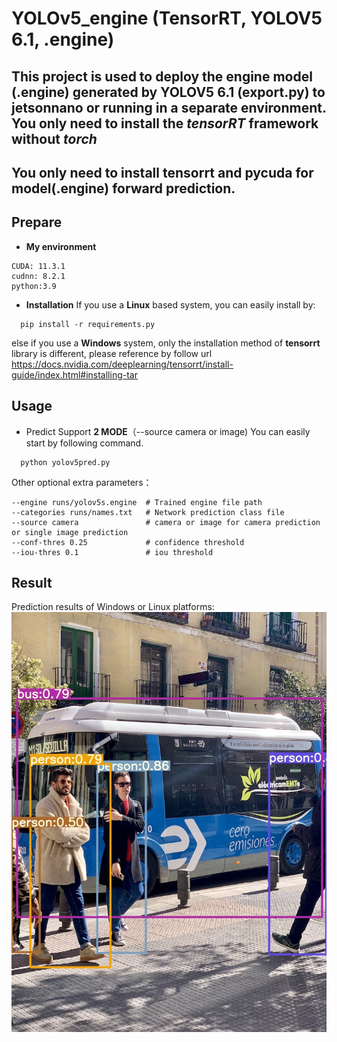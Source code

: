 # YOLOv5_engine (TensorRT, YOLOV5 6.1, .engine)
## This project is used to deploy the engine model (.engine) generated by YOLOV5 6.1 (export.py) to jetsonnano or running in a separate environment. You only need to install the *tensorRT* framework without *torch*
## You only need to install tensorrt and pycuda for model(.engine) forward prediction.
## Prepare ##
- **My environment**
 ```
 CUDA: 11.3.1
 cudnn: 8.2.1
 python:3.9
 ```
- **Installation**
If you use a **Linux** based system, you can easily install by:
```
  pip install -r requirements.py
 ```
else if you use a **Windows**  system, only the installation method of **tensorrt** library  is different, please reference by follow url https://docs.nvidia.com/deeplearning/tensorrt/install-guide/index.html#installing-tar
## Usage ##
- Predict Support **2 MODE**（--source camera or image)
You can easily start by following command.
```
  python yolov5pred.py 
```
Other optional extra parameters：
```
--engine runs/yolov5s.engine  # Trained engine file path
--categories runs/names.txt   # Network prediction class file
--source camera               # camera or image for camera prediction or single image prediction
--conf-thres 0.25             # confidence threshold
--iou-thres 0.1               # iou threshold
```
## Result ##
Prediction results of Windows or Linux platforms:
![image](https://github.com/PICOPON/yolov5_engine/blob/master/output/bus.jpg)
